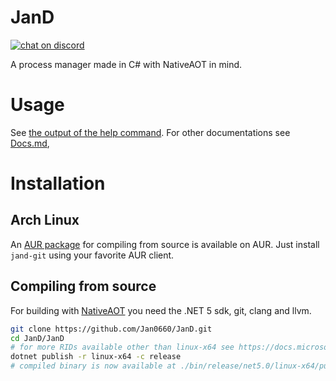 # JanD
[![chat on discord](https://img.shields.io/discord/749601186155462748?logo=discord)](https://discord.gg/zBbV56e)

A process manager made in C# with NativeAOT in mind.
# Usage
See [the output of the help command](/JanD/help.txt). For other documentations see [Docs.md](Docs.md),
# Installation
## Arch Linux
An [AUR package](https://aur.archlinux.org/packages/jand-git/) for compiling from source is available on AUR. Just install `jand-git` using your favorite AUR client.
## Compiling from source
For building with [NativeAOT](https://github.com/dotnet/runtimelab/tree/feature/NativeAOT/) you need the .NET 5 sdk, git, clang and llvm.
```bash
git clone https://github.com/Jan0660/JanD.git
cd JanD/JanD
# for more RIDs available other than linux-x64 see https://docs.microsoft.com/en-us/dotnet/core/rid-catalog#using-rids
dotnet publish -r linux-x64 -c release
# compiled binary is now available at ./bin/release/net5.0/linux-x64/publish/JanD
```

